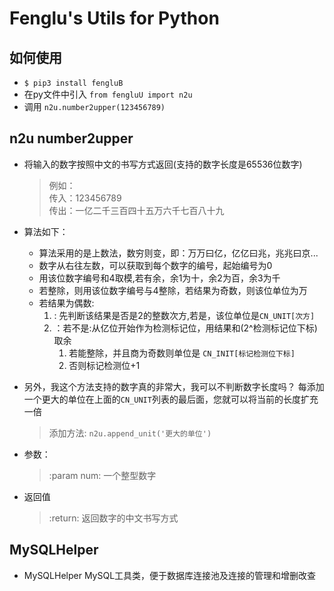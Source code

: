 # Fenglu's Utils for Python
## 如何使用
* `$ pip3 install fengluB`
* 在py文件中引入 `from fengluU import n2u`
* 调用 `n2u.number2upper(123456789)`
## n2u number2upper 
* 将输入的数字按照中文的书写方式返回(支持的数字长度是65536位数字)
    > 例如：<br/>
        传入：123456789<br/>
        传出：一亿二千三百四十五万六千七百八十九 
* 算法如下：
   * 算法采用的是上数法，数穷则变，即：万万曰亿，亿亿曰兆，兆兆曰京...
   * 数字从右往左数，可以获取到每个数字的编号，起始编号为0
   * 用该位数字编号和4取模,若有余，余1为十，余2为百，余3为千
   * 若整除，则用该位数字编号与4整除，若结果为奇数，则该位单位为万
   * 若结果为偶数:
        1. :  先判断该结果是否是2的整数次方,若是，该位单位是`CN_UNIT[次方]`
        2. ：若不是:从亿位开始作为检测标记位，用结果和(2^检测标记位下标)取余
           1. 若能整除，并且商为奇数则单位是 `CN_INIT[标记检测位下标]`
           2. 否则标记检测位+1
* 另外，我这个方法支持的数字真的非常大，我可以不判断数字长度吗？
    每添加一个更大的单位在上面的`CN_UNIT`列表的最后面，您就可以将当前的长度扩充一倍
    
    > 添加方法: `n2u.append_unit('更大的单位')`                                    
* 参数：
    
    > :param num: 一个整型数字
* 返回值 
    > :return: 返回数字的中文书写方式
    
## MySQLHelper
* MySQLHelper MySQL工具类，便于数据库连接池及连接的管理和增删改查
